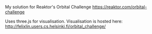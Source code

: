 My solution for Reaktor's Orbital Challenge https://reaktor.com/orbital-challenge


Uses three.js for visualisation. Visualisation is hosted here: http://felixlin.users.cs.helsinki.fi/orbital_challenge/
